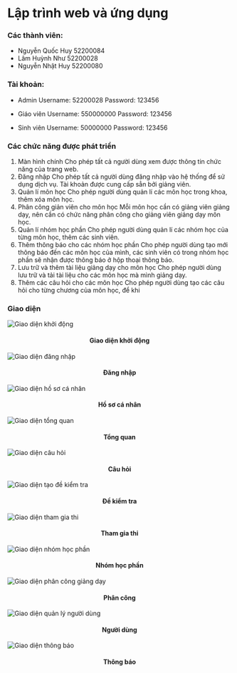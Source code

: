# Lập trình web và ứng dụng
### Các thành viên:
- Nguyễn Quốc Huy 52200084
- Lâm Huỳnh Như 52200028
- Nguyễn Nhật Huy 52200080

### Tài khoản:
- Admin
Username: 52200028
Password: 123456

- Giáo viên
Username: 550000000
Password: 123456

- Sinh viên
Username: 50000000
Password: 123456

### Các chức năng được phát triển
1.	Màn hình chính
Cho phép tất cả người dùng xem được thông tin chức năng của trang web.
2.	Đăng nhập
Cho phép tất cả người dùng đăng nhập vào hệ thống để sử dụng dịch vụ. Tài khoản được cung cấp sẳn bởi giảng viên.
3.	Quản lí môn học
Cho phép người dùng quản lí các môn học trong khoa, thêm xóa môn học.
4.	Phân công giản viên cho môn học
Mỗi môn học cần có giảng viên giảng dạy, nên cần có chức năng phân công cho giảng viên giảng dạy môn học.
5.	Quản lí nhóm học phần
Cho phép người dùng quản lí các nhóm học của từng môn học, thêm các sinh viên.
6.	Thêm thông báo cho các nhóm học phần
Cho phép người dùng tạo mới thông báo đến các môn học của mình, các sinh viên có trong nhóm học phần sẽ nhận được thông báo ở hộp thoại thông báo.
7.	Lưu trữ và thêm tài liệu giảng dạy cho môn học
Cho phép người dùng lưu trữ và tải tài liệu cho các môn học mà mình giảng dạy.
8.	Thêm các câu hỏi cho các môn học
Cho phép người dùng tạo các câu hỏi cho từng chương của môn học, để khi

### Giao diện

![Giao diện khởi động](./img/KhoiDong.png)

<h4 align="center">Giao diện khởi động</h4>

![Giao diện đăng nhập](./img/DangNhap.png)

<h4 align="center">Đăng nhập</h4>

![Giao diện hồ sơ cá nhân](./img/HoSoCaNhan.png)

<h4 align="center">Hồ sơ cá nhân</h4>

![Giao diện tổng quan](./img/TongQuan.png)

<h4 align="center">Tổng quan</h4>

![Giao diện câu hỏi](./img/QuanLyCauHoi.png)

<h4 align="center">Câu hỏi</h4>

![Giao diện tạo đề kiểm tra](./img/TaoDeThi.png)

<h4 align="center">Đề kiểm tra</h4>

![Giao diện tham gia thi](./img/ThamGiaThi.png)

<h4 align="center">Tham gia thi</h4>

![Giao diện nhóm học phần](./img/QuanLyNhomHP.png)

<h4 align="center">Nhóm học phần</h4>

![Giao diện phân công giảng dạy](./img/PhanCong.png)

<h4 align="center">Phân công</h4>

![Giao diện quản lý người dùng](./img/NguoiDung.png)

<h4 align="center">Người dùng</h4>

![Giao diện thông báo](./img/ThongBao.png)

<h4 align="center">Thông báo</h4>
